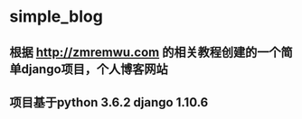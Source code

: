 # simple_blog
## 根据 http://zmremwu.com 的相关教程创建的一个简单django项目，个人博客网站
## 项目基于python 3.6.2  django 1.10.6
